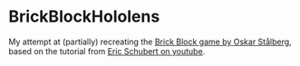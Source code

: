 # BrickBlockHololens

My attempt at (partially) recreating the [Brick Block game by Oskar Stålberg](https://oskarstalberg.com/game/house/index.html), based on the tutorial from [Eric Schubert on youtube](https://www.youtube.com/playlist?list=PLm9r3VWwsENF8Cmjdj_9aZhpiYj5fzdYG).